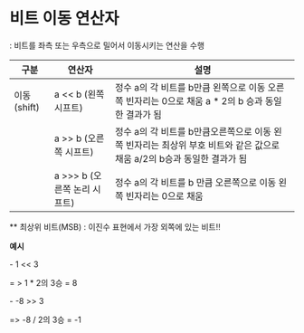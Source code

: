 # 비트 이동 연산자

: 비트를 좌측 또는 우측으로 밀어서 이동시키는 연산을 수행

| 구분 | 연산자 | 설명 |
| --- | --- | --- |
| 이동(shift) | a << b (왼쪽 시프트) | 정수 a의 각 비트를 b만큼 왼쪽으로 이동   오른쪽 빈자리는 0으로 채움   a \* 2의 b 승과 동일한 결과가 됨 |
|| a >> b (오른쪽 시프트) | 정수 a의 각 비트를 b만큼오른쪽으로 이동   왼쪽 빈자리는 최상위 부호 비트와 같은 값으로 채움   a/2의 b승과 동일한 결과가 됨  |
|| a >>> b (오른쪽 논리 시프트) | 정수 a의 각 비트를 b 만큼 오른쪽으로 이동   왼쪽 빈자리는 0으로 채움 |

\*\* 최상위 비트(MSB) : 이진수 표현에서 가장 외쪽에 있는 비트!!

<strong>예시</strong>

\- 1 << 3

\= > 1 \* 2의 3승 = 8

\- -8 >> 3

\=> -8 / 2의 3승 = -1